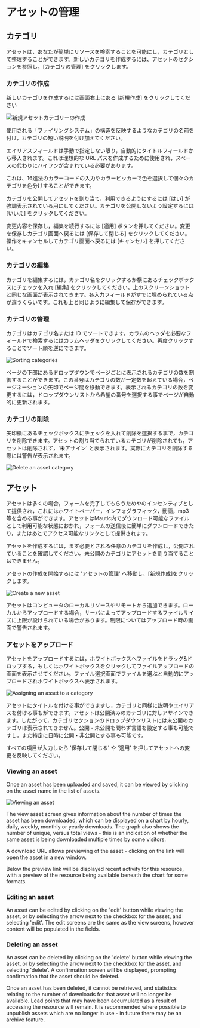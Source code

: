 # アセットの管理
## カテゴリ
アセットは，あなたが簡単にリソースを検索することを可能にし，カテゴリとして整理することができます。新しいカテゴリを作成するには、アセットのセクションを参照し，[カテゴリの管理] をクリックします。

### カテゴリの作成
新しいカテゴリを作成するには画面右上にある [新規作成] をクリックしてください

![新規アセットカテゴリーの作成](/assets/media/assets-newcategory.png "Create a new category")

使用される「ファイリングシステム」の構造を反映するようなカテゴリの名前を付け，カテゴリの短い説明を付け加えてください。

エイリアスフィールドは手動で指定しない限り，自動的にタイトルフィールドから移入されます。これは理想的な URL パスを作成するために使用され，スペースの代わりにハイフンが含まれている必要があります。

これは、16進法のカラーコードの入力やカラーピッカーで色を選択して個々のカテゴリを色分けすることができます。

カテゴリを公開してアセットを割り当て，利用できるようにするには [はい] が強調表示されている用にしてください。カテゴリを公開しないよう設定するには [いいえ] をクリックしてください。

変更内容を保存し，編集を続行するには [適用] ボタンを押してください。変更を保存しカテゴリ画面へ戻るには [保存して閉じる] をクリックしてください。操作をキャンセルしてカテゴリ画面へ戻るには [キャンセル] を押してください。

### カテゴリの編集
カテゴリを編集するには，カテゴリ名をクリックするか横にあるチェックボックスにチェックを入れ [編集] をクリックしてください。上のスクリーンショットと同じな画面が表示されてきます。各入力フィールドがすでに埋められている点が違うくらいです。これも上と同じように編集して保存ができます。

### カテゴリの管理
カテゴリはカテゴリ名または ID でソートできます。カラムのヘッダを必要なフィールドで検索するにはカラムヘッダをクリックしてください。再度クリックすることでソート順を逆にできます。

![Sorting categories](/assets/media/assets-managecategories.png "Sorting categories")

ページの下部にあるドロップダウンでページごとに表示されるカテゴリの数を制御することができます。この番号はカテゴリの数が一定数を超えている場合，ページネーションの矢印でページ間を移動できます。表示されるカテゴリの数を変更するには，ドロップダウンリストから希望の番号を選択する事でページが自動的に更新されます。

### カテゴリの削除

矢印横にあるチェックボックスにチェックを入れて削除を選択する事で，カテゴリを削除できます。アセットの割り当てられているカテゴリが削除されても，アセットは削除されず，'未アサイン' と表示されます。実際にカテゴリを削除する際には警告が表示されます。

![Delete an asset category](/assets/media/assets-deletecategory.png "Delete a new category")

## アセット

アセットは多くの場合，フォームを完了してもらうためやのインセンティブとして提供され，これにはホワイトペーパー，インフォグラフィック，動画，mp3 等を含める事ができます。アセットはMautic内でダウンロード可能なファイルとして利用可能な状態におかれ，フォームの送信後に簡単にダウンロードできたり，またはあとでアクセス可能なリンクとして提供されます。

アセットを作成するには，まず必要とされる任意のカテゴリを作成し，公開されていることを確認してください。未公開のカテゴリにアセットを割り当てることはできません。

アセットの作成を開始するには 'アセットの管理' へ移動し，[新規作成]をクリックします。

![Create a new asset](/assets/media/assets-newasset.png "Create a new asset")

アセットはコンピュータのローカルリソースやリモートから追加できます。ローカルからアップロードする場合，サーバによってアップロードするファイルサイズに上限が設けられている場合があります。制限についてはアップロード時の画面で警告されます。


### アセットをアップロード
アセットをアップロードするには，ホワイトボックスへファイルをドラッグ&ドロップする，もしくはホワイトボックスをクリックしてファイルアップロードの画面を表示させてください。ファイル選択画面でファイルを選ぶと自動的にアップロードされホワイトボックスへ表示されます。

![Assigning an asset to a category](/assets/media/assets-uploadnewassetunpublishedcategory.png "Assigning an asset to a category")

アセットにタイトルを付ける事ができますし，カテゴリと同様に説明やエイリアスを付ける事もができます。アセットは公開済みのカテゴリに対しアサインできます。したがって，カテゴリセクションのドロップダウンリストには未公開のカテゴリは表示されてきません。公開・未公開を問わず言語を設定する事も可能ですし，また特定に日時に公開・非公開とする事も可能です。

すべての項目が入力したら '保存して閉じる' や '適用' を押してアセットへの変更を反映してください。

### Viewing an asset

Once an asset has been uploaded and saved, it can be viewed by clicking on the asset name in the list of assets.

![Viewing an asset](/assets/media/assets-viewasset.png "Viewing an asset")

The view asset screen gives information about the number of times the asset has been downloaded, which can be displayed on a chart by hourly, daily, weekly, monthly or yearly downloads.  The graph also shows the number of unique, versus total views - this is an indication of whether the same asset is being downloaded multiple times by some visitors.

A download URL allows previewing of the asset - clicking on the link will open the asset in a new window.

Below the preview link will be displayed recent activity for this resource, with a preview of the resource being available beneath the chart for some formats.

### Editing an asset

An asset can be edited by clicking on the 'edit' button while viewing the asset, or by selecting the arrow next to the checkbox for the asset, and selecting 'edit'.  The edit screens are the same as the view screens, however content will be populated in the fields.

### Deleting an asset

An asset can be deleted by clicking on the 'delete' button while viewing the asset, or by selecting the arrow next to the checkbox for the asset, and selecting 'delete'.  A confirmation screen will be displayed, prompting confirmation that the asset should be deleted.

Once an asset has been deleted, it cannot be retrieved, and statistics relating to the number of downloads for that asset will no longer be available.  Lead points that may have been accumulated as a result of accessing the resource will remain. It is recommended where possible to unpublish assets which are no longer in use - in future there may be an archive feature.



